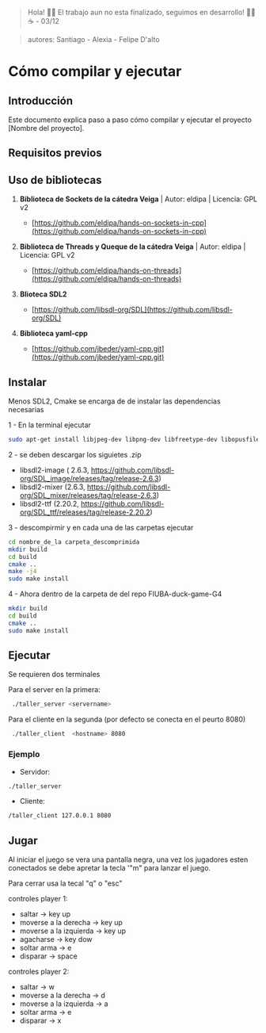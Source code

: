 > Hola! 👋🏼 El trabajo aun no esta finalizado, seguimos en desarrollo! 💪🏼☕ - 03/12

> autores: Santiago  - Alexia - Felipe D'alto

# Cómo compilar y ejecutar 

## Introducción
Este documento explica paso a paso cómo compilar y ejecutar el proyecto [Nombre del proyecto].

## Requisitos previos
## Uso de bibliotecas

1. **Biblioteca de Sockets de la cátedra Veiga** | Autor: eldipa | Licencia: GPL v2
    - [https://github.com/eldipa/hands-on-sockets-in-cpp](https://github.com/eldipa/hands-on-sockets-in-cpp)

2. **Biblioteca de Threads y Queque de la cátedra Veiga** | Autor: eldipa | Licencia: GPL v2
    - [https://github.com/eldipa/hands-on-threads](https://github.com/eldipa/hands-on-threads)

3. **Blioteca SDL2** 
    - [https://github.com/libsdl-org/SDL](https://github.com/libsdl-org/SDL)

4. **Biblioteca  yaml-cpp**
    - [https://github.com/jbeder/yaml-cpp.git](https://github.com/jbeder/yaml-cpp.git)

## Instalar

Menos SDL2, Cmake se encarga de de instalar las dependencias necesarias 

1 - En la terminal ejecutar 
```bash
sudo apt-get install libjpeg-dev libpng-dev libfreetype-dev libopusfile-dev libflac-dev libxmp-dev libfluidsynth-dev libwavpack-dev cmake libmodplug-dev libsdl2-dev
````
2 - se deben descargar los siguietes .zip


- libsdl2-image ( 2.6.3, https://github.com/libsdl-org/SDL_image/releases/tag/release-2.6.3)
- libsdl2-mixer (2.6.3, https://github.com/libsdl-org/SDL_mixer/releases/tag/release-2.6.3)
- libsdl2-ttf (2.20.2, https://github.com/libsdl-org/SDL_ttf/releases/tag/release-2.20.2)

3 - descompirmir y en cada una de las carpetas ejecutar 

```bash
cd nombre_de_la carpeta_descomprimida
mkdir build
cd build
cmake ..
make -j4
sudo make install
````

4 - Ahora dentro de la carpeta de del repo FIUBA-duck-game-G4

```bash
mkdir build
cd build
cmake ..
sudo make install
````

## Ejecutar
Se requieren dos terminales 

Para el server en la primera:
```bash
 ./taller_server <servername>
````

Para el cliente en la segunda 
(por defecto se conecta en el peurto 8080)

```bash
 ./taller_client  <hostname> 8080
````

### Ejemplo
- Servidor: 
````bash  
./taller_server
````
- Cliente:
````bash  
/taller_client 127.0.0.1 8080
````

## Jugar 
Al iniciar el juego se vera una pantalla negra, una vez los jugadores esten conectados se debe apretar la tecla '"m" para lanzar el juego.

Para cerrar usa la tecal "q" o "esc"

controles player 1:
- saltar -> key up 
- moverse a la derecha -> key up 
- moverse a la izquierda -> key up 
- agacharse  -> key dow 
- soltar arma -> e
- disparar -> space 

controles player 2:
- saltar -> w
- moverse a la derecha -> d
- moverse a la izquierda -> a
- soltar arma -> e
- disparar -> x 


